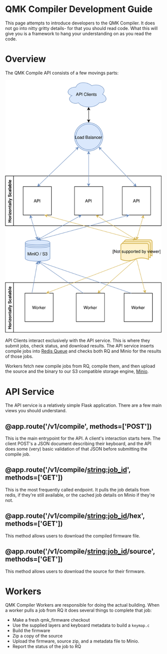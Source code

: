 # QMK Compiler Development Guide

This page attempts to introduce developers to the QMK Compiler. It does not go into nitty gritty details- for that you should read code. What this will give you is a framework to hang your understanding on as you read the code.

# Overview

The QMK Compile API consists of a few movings parts:

![Architecture Diagram](architecture.svg)

API Clients interact exclusively with the API service. This is where they submit jobs, check status, and download results. The API service inserts compile jobs into [Redis Queue](http://python-rq.org) and checks both RQ and Minio for the results of those jobs.

Workers fetch new compile jobs from RQ, compile them, and then upload the source and the binary to our S3 compatible storage engine, [Minio](http://minio.io).

# API Service

The API service is a relatively simple Flask application. There are a few main views you should understand.

## @app.route('/v1/compile', methods=['POST'])

This is the main entrypoint for the API. A client's interaction starts here. The client POST's a JSON document describing their keyboard, and the API does some (very) basic validation of that JSON before submitting the compile job.

## @app.route('/v1/compile/<string:job_id>', methods=['GET'])

This is the most frequently called endpoint. It pulls the job details from redis, if they're still available, or the cached job details on Minio if they're not.

## @app.route('/v1/compile/<string:job_id>/hex', methods=['GET'])

This method allows users to download the compiled firmware file.

## @app.route('/v1/compile/<string:job_id>/source', methods=['GET'])

This method allows users to download the source for their firmware.

# Workers

QMK Compiler Workers are responsible for doing the actual building. When a worker pulls a job from RQ it does several things to complete that job:

* Make a fresh qmk_firmware checkout
* Use the supplied layers and keyboard metadata to build a `keymap.c`
* Build the firmware
* Zip a copy of the source
* Upload the firmware, source zip, and a metadata file to Minio.
* Report the status of the job to RQ
